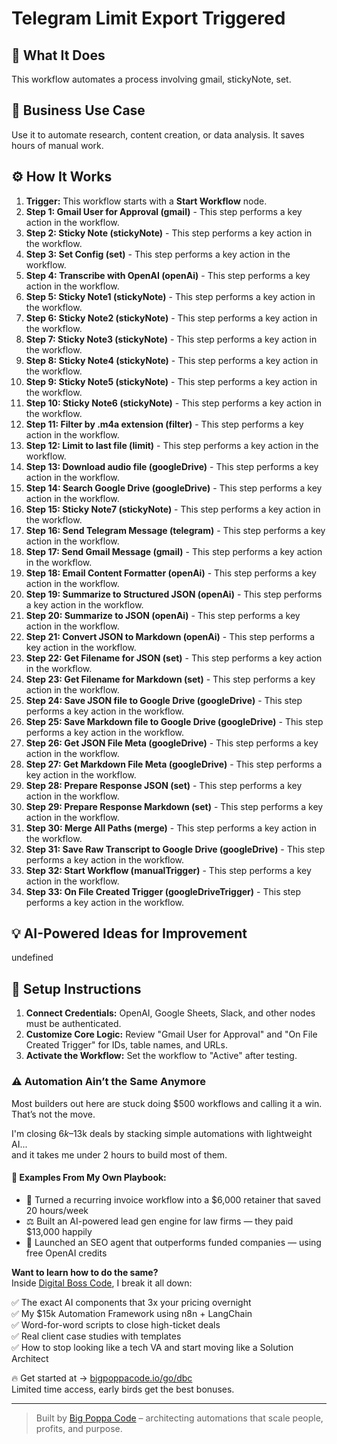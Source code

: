 # Telegram Limit Export Triggered

## 🚀 What It Does
This workflow automates a process involving gmail, stickyNote, set.

## 💼 Business Use Case
Use it to automate research, content creation, or data analysis. It saves hours of manual work.

## ⚙️ How It Works
1.  **Trigger:** This workflow starts with a **Start Workflow** node.
2. **Step 1: Gmail User for Approval (gmail)** - This step performs a key action in the workflow.
3. **Step 2: Sticky Note (stickyNote)** - This step performs a key action in the workflow.
4. **Step 3: Set Config (set)** - This step performs a key action in the workflow.
5. **Step 4: Transcribe with OpenAI (openAi)** - This step performs a key action in the workflow.
6. **Step 5: Sticky Note1 (stickyNote)** - This step performs a key action in the workflow.
7. **Step 6: Sticky Note2 (stickyNote)** - This step performs a key action in the workflow.
8. **Step 7: Sticky Note3 (stickyNote)** - This step performs a key action in the workflow.
9. **Step 8: Sticky Note4 (stickyNote)** - This step performs a key action in the workflow.
10. **Step 9: Sticky Note5 (stickyNote)** - This step performs a key action in the workflow.
11. **Step 10: Sticky Note6 (stickyNote)** - This step performs a key action in the workflow.
12. **Step 11: Filter by .m4a extension (filter)** - This step performs a key action in the workflow.
13. **Step 12: Limit to last file (limit)** - This step performs a key action in the workflow.
14. **Step 13: Download audio file (googleDrive)** - This step performs a key action in the workflow.
15. **Step 14: Search Google Drive (googleDrive)** - This step performs a key action in the workflow.
16. **Step 15: Sticky Note7 (stickyNote)** - This step performs a key action in the workflow.
17. **Step 16: Send Telegram Message (telegram)** - This step performs a key action in the workflow.
18. **Step 17: Send Gmail Message (gmail)** - This step performs a key action in the workflow.
19. **Step 18: Email Content Formatter (openAi)** - This step performs a key action in the workflow.
20. **Step 19: Summarize to Structured JSON (openAi)** - This step performs a key action in the workflow.
21. **Step 20: Summarize to JSON (openAi)** - This step performs a key action in the workflow.
22. **Step 21: Convert JSON to Markdown (openAi)** - This step performs a key action in the workflow.
23. **Step 22: Get Filename for JSON (set)** - This step performs a key action in the workflow.
24. **Step 23: Get Filename for Markdown (set)** - This step performs a key action in the workflow.
25. **Step 24: Save JSON file to Google Drive (googleDrive)** - This step performs a key action in the workflow.
26. **Step 25: Save Markdown file to Google Drive (googleDrive)** - This step performs a key action in the workflow.
27. **Step 26: Get JSON File Meta (googleDrive)** - This step performs a key action in the workflow.
28. **Step 27: Get Markdown File Meta (googleDrive)** - This step performs a key action in the workflow.
29. **Step 28: Prepare Response JSON (set)** - This step performs a key action in the workflow.
30. **Step 29: Prepare Response Markdown (set)** - This step performs a key action in the workflow.
31. **Step 30: Merge All Paths (merge)** - This step performs a key action in the workflow.
32. **Step 31: Save Raw Transcript to Google Drive (googleDrive)** - This step performs a key action in the workflow.
33. **Step 32: Start Workflow (manualTrigger)** - This step performs a key action in the workflow.
34. **Step 33: On File Created Trigger (googleDriveTrigger)** - This step performs a key action in the workflow.

## 💡 AI-Powered Ideas for Improvement
undefined

## 🔧 Setup Instructions
1. **Connect Credentials:** OpenAI, Google Sheets, Slack, and other nodes must be authenticated.
2. **Customize Core Logic:** Review "Gmail User for Approval" and "On File Created Trigger" for IDs, table names, and URLs.
3. **Activate the Workflow:** Set the workflow to "Active" after testing.

### ⚠️ Automation Ain’t the Same Anymore

Most builders out here are stuck doing $500 workflows and calling it a win.  
That’s not the move.  

I'm closing $6k–$13k deals by stacking simple automations with lightweight AI...  
and it takes me under 2 hours to build most of them.

#### 🧠 Examples From My Own Playbook:
- 🔁 Turned a recurring invoice workflow into a $6,000 retainer that saved 20 hours/week  
- ⚖️ Built an AI-powered lead gen engine for law firms — they paid $13,000 happily  
- 🚀 Launched an SEO agent that outperforms funded companies — using free OpenAI credits  

**Want to learn how to do the same?**  
Inside [Digital Boss Code](https://bigpoppacode.io/go/dbc), I break it all down:

✅ The exact AI components that 3x your pricing overnight  
✅ My $15k Automation Framework using n8n + LangChain  
✅ Word-for-word scripts to close high-ticket deals  
✅ Real client case studies with templates  
✅ How to stop looking like a tech VA and start moving like a Solution Architect  

🔥 Get started at → [bigpoppacode.io/go/dbc](https://bigpoppacode.io/go/dbc)  
Limited time access, early birds get the best bonuses.

---
> Built by [Big Poppa Code](https://bigpoppacode.io) – architecting automations that scale people, profits, and purpose.
